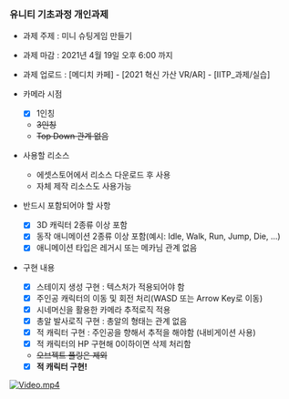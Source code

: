 ### 유니티 기초과정 개인과제

- 과제 주제 : 미니 슈팅게임 만들기 
- 과제 마감 : 2021년 4월 19일 오후 6:00 까지
- 과제 업로드 : [메디치 카페] - [2021 혁신 가산 VR/AR] - [IITP_과제/실습]
- 카메라 시점 
    - [x] 1인칭
    - ~~3인칭~~
    - ~~Top Down 관계 없음~~

- 사용할 리소스
    - 에셋스토어에서 리소스 다운로드 후 사용
    - 자체 제작 리소스도 사용가능

- 반드시 포함되어야 할 사항
    - [x] 3D 캐릭터 2종류 이상 포함
    - [x] 동작 애니메이션 2종류 이상 포함(예시: Idle, Walk, Run, Jump, Die, ...)
    - [x] 애니메이션 타입은 레거시 또는 메카님 관계 없음

- 구현 내용
    - [x] 스테이지 생성 구현 : 텍스처가 적용되어야 함
    - [x] 주인공 캐릭터의 이동 및 회전 처리(WASD 또는 Arrow Key로 이동)
    - [x] 시네머신을 활용한 카메라 추적로직 적용
    - [x] 총알 발사로직 구현 : 총알의 형태는 관계 없음
    - [x] 적 캐릭터 구현 : 주인공을 향해서 추적을 해야함 (내비게이션 사용)
    - [x] 적 캐릭터의 HP 구현해 0이하이면 삭제 처리함
    - ~~오브젝트 풀링은 제외~~
    - [x] <b>적 캐릭터 구현!</b>

[![Video.mp4](https://youtu.be/Jy9j4vkHoSA/0.jpg)](https://youtu.be/Jy9j4vkHoSA)
